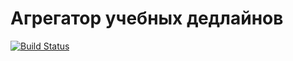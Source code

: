 # Агрегатор учебных дедлайнов

[![Build Status](https://travis-ci.com/naorlov/hse_ami_project.svg?token=CzNHJU2kz3zKxtj7KUmf&branch=master)](https://travis-ci.com/naorlov/hse_ami_project)
